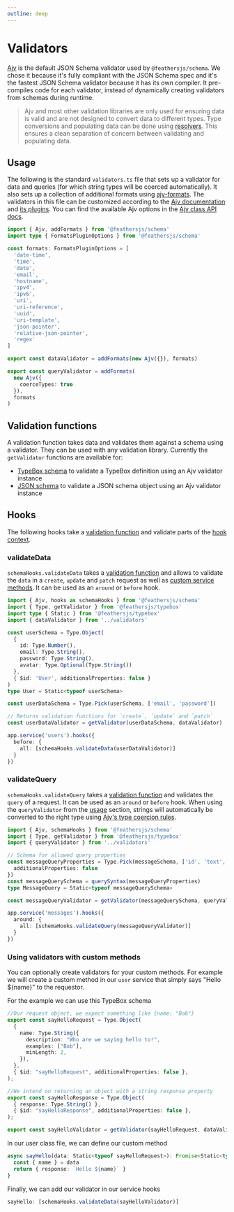 ```yaml
---
outline: deep
---
```


# Validators

[Ajv](https://ajv.js.org/) is the default JSON Schema validator used by `@feathersjs/schema`. We chose it because it's fully compliant with the JSON Schema spec and it's the fastest JSON Schema validator because it has its own compiler. It pre-compiles code for each validator, instead of dynamically creating validators from schemas during runtime.

<BlockQuote type="warning" label="Important">

Ajv and most other validation libraries are only used for ensuring data is valid and are not designed to convert data to different types. Type conversions and populating data can be done using [resolvers](./resolvers.md). This ensures a clean separation of concern between validating and populating data.

</BlockQuote>

## Usage

The following is the standard `validators.ts` file that sets up a validator for data and queries (for which string types will be coerced automatically). It also sets up a collection of additional formats using [ajv-formats](https://ajv.js.org/packages/ajv-formats.html). The validators in this file can be customized according to the [Ajv documentation](https://ajv.js.org/) and [its plugins](https://ajv.js.org/packages/). You can find the available Ajv options in the [Ajv class API docs](https://ajv.js.org/options.html).

```ts
import { Ajv, addFormats } from '@feathersjs/schema'
import type { FormatsPluginOptions } from '@feathersjs/schema'

const formats: FormatsPluginOptions = [
  'date-time',
  'time',
  'date',
  'email',
  'hostname',
  'ipv4',
  'ipv6',
  'uri',
  'uri-reference',
  'uuid',
  'uri-template',
  'json-pointer',
  'relative-json-pointer',
  'regex'
]

export const dataValidator = addFormats(new Ajv({}), formats)

export const queryValidator = addFormats(
  new Ajv({
    coerceTypes: true
  }),
  formats
)
```

## Validation functions

A validation function takes data and validates them against a schema using a validator. They can be used with any validation library. Currently the `getValidator` functions are available for:

- [TypeBox schema](./typebox.md#validators) to validate a TypeBox definition using an Ajv validator instance
- [JSON schema](./schema.md#validators) to validate a JSON schema object using an Ajv validator instance

## Hooks

The following hooks take a [validation function](#validation-functions) and validate parts of the [hook context](../hooks.md#hook-context).

### validateData

`schemaHooks.validateData` takes a [validation function](#validation-functions) and allows to validate the `data` in a `create`, `update` and `patch` request as well as [custom service methods](../services.md#custom-methods). It can be used as an `around` or `before` hook.

```ts
import { Ajv, hooks as schemaHooks } from '@feathersjs/schema'
import { Type, getValidator } from '@feathersjs/typebox'
import type { Static } from '@feathersjs/typebox'
import { dataValidator } from '../validators'

const userSchema = Type.Object(
  {
    id: Type.Number(),
    email: Type.String(),
    password: Type.String(),
    avatar: Type.Optional(Type.String())
  },
  { $id: 'User', additionalProperties: false }
)
type User = Static<typeof userSchema>

const userDataSchema = Type.Pick(userSchema, ['email', 'password'])

// Returns validation functions for `create`, `update` and `patch`
const userDataValidator = getValidator(userDataSchema, dataValidator)

app.service('users').hooks({
  before: {
    all: [schemaHooks.validateData(userDataValidator)]
  }
})
```

### validateQuery

`schemaHooks.validateQuery` takes a [validation function](#validation-functions) and validates the `query` of a request. It can be used as an `around` or `before` hook. When using the `queryValidator` from the [usage](#usage) section, strings will automatically be converted to the right type using [Ajv's type coercion rules](https://ajv.js.org/coercion.html).

```ts
import { Ajv, schemaHooks } from '@feathersjs/schema'
import { Type, getValidator } from '@feathersjs/typebox'
import { queryValidator } from '../validators'

// Schema for allowed query properties
const messageQueryProperties = Type.Pick(messageSchema, ['id', 'text', 'createdAt', 'userId'], {
  additionalProperties: false
})
const messageQuerySchema = querySyntax(messageQueryProperties)
type MessageQuery = Static<typeof messageQuerySchema>

const messageQueryValidator = getValidator(messageQuerySchema, queryValidator)

app.service('messages').hooks({
  around: {
    all: [schemaHooks.validateQuery(messageQueryValidator)]
  }
})
```

### Using validators with custom methods

You can optionally create validators for your custom methods. For example we will create a custom method in our `user` service that simply says "Hello ${name}" to the requestor.

For the example we can use this TypeBox schema

```ts
//Our request object, we expect something like {name: "Bob"}
export const sayHelloRequest = Type.Object(
  {
    name: Type.String({
      description: "Who are we saying hello to!",
      examples: ["Bob"],
      minLength: 2,
    }),
  },
  { $id: "sayHelloRequest", additionalProperties: false },
);

//We intend on returning an object with a string response property
export const sayHelloResponse = Type.Object(
  { response: Type.String() },
  { $id: "sayHelloResponse", additionalProperties: false },
);

export const sayHelloValidator = getValidator(sayHelloRequest, dataValidator);
```

In our user class file, we can define our custom method

```ts
async sayHello(data: Static<typeof sayHelloRequest>): Promise<Static<typeof sayHelloResponse>> {  
  const { name } = data  
  return { response: `Hello ${name}` }  
}
```

Finally, we can add our validator in our service hooks

```ts
sayHello: [schemaHooks.validateData(sayHelloValidator)]
```
